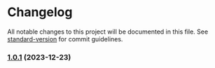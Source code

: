 # Changelog

All notable changes to this project will be documented in this file. See [standard-version](https://github.com/conventional-changelog/standard-version) for commit guidelines.

### [1.0.1](https://github.com/DonAdam2/react-rollup-npm-boilerplate/compare/v1.1.0...v1.0.1) (2023-12-23)
